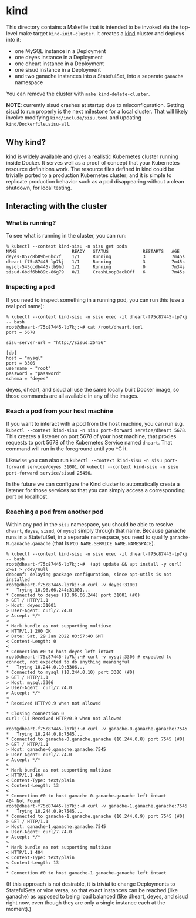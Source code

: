 # kind

This directory contains a Makefile that is intended to be invoked via the top-level make target `kind-init-cluster`.
It creates a [kind](https://kind.sigs.k8s.io/) cluster and deploys into it:

- one MySQL instance in a Deployment
- one deyes instance in a Deployment
- one dheart instance in a Deployment
- one sisud instance in a Deployment
- and two ganache instances into a StatefulSet, into a separate `ganache` namespace

You can remove the cluster with `make kind-delete-cluster`.

**NOTE**: currently sisud crashes at startup due to misconfiguration.
Getting sisud to run properly is the next milestone for a local cluster.
That will likely involve modifying `kind/include/sisu.toml` and updating `kind/Dockerfile.sisu-all`.

## Why kind?

kind is widely available and gives a realistic Kubernetes cluster running inside Docker.
It serves well as a proof of concept that your Kubernetes resource definitions work.
The resource files defined in kind could be trivially ported to a production Kubernetes cluster;
and it is simple to replicate production behavior such as a pod disappearing without a clean shutdown, for local testing.

## Interacting with the cluster

### What is running?

To see what is running in the cluster, you can run:

```console
% kubectl --context kind-sisu -n sisu get pods
NAME                     READY   STATUS             RESTARTS   AGE
deyes-857c8b89b-6hc7f    1/1     Running            3          7m45s
dheart-f75c87445-lp7kj   1/1     Running            3          7m45s
mysql-545ccdb445-lb9hd   1/1     Running            0          7m34s
sisud-6bdf6bb89c-86g79   0/1     CrashLoopBackOff   6          7m45s
```

### Inspecting a pod

If you need to inspect something in a running pod, you can run this (use a real pod name):

```console
% kubectl --context kind-sisu -n sisu exec -it dheart-f75c87445-lp7kj -- bash
root@dheart-f75c87445-lp7kj:~# cat /root/dheart.toml
port = 5678

sisu-server-url = "http://sisud:25456"

[db]
host = "mysql"
port = 3306
username = "root"
password = "password"
schema = "deyes"
```

deyes, dheart, and sisud all use the same locally built Docker image, so those commands are all available in any of the images.

### Reach a pod from your host machine

If you want to interact with a pod from the host machine, you can run e.g. `kubectl --context kind-sisu -n sisu port-forward service/dheart 5678`.
This creates a listener on port 5678 of your host machine, that proxies requests to port 5678 of the Kubernetes Service named `dheart`.
That command will run in the foreground until you ^C it.

Likewise you can also run `kubectl --context kind-sisu -n sisu port-forward service/deyes 31001`.
or `kubectl --context kind-sisu -n sisu port-forward service/sisud 25456`.

In the future we can configure the Kind cluster to automatically create a listener for those services so that you can simply access
a corresponding port on localhost.

### Reaching a pod from another pod

Within any pod in the `sisu` namespace, you should be able to resolve `dheart`, `deyes`, `sisud`, or `mysql` simply through that name.
Because ganache runs in a StatefulSet, in a separate namespace, you need to qualify `ganache-N.ganache.ganache` (that is `POD_NAME.SERVICE_NAME.NAMESPACE`).

```console
% kubectl --context kind-sisu -n sisu exec -it dheart-f75c87445-lp7kj -- bash
root@dheart-f75c87445-lp7kj:~#  (apt update && apt install -y curl) 2>&1 > /dev/null
debconf: delaying package configuration, since apt-utils is not installed
root@dheart-f75c87445-lp7kj:~# curl -v deyes:31001
*   Trying 10.96.66.244:31001...
* Connected to deyes (10.96.66.244) port 31001 (#0)
> GET / HTTP/1.1
> Host: deyes:31001
> User-Agent: curl/7.74.0
> Accept: */*
>
* Mark bundle as not supporting multiuse
< HTTP/1.1 200 OK
< Date: Sat, 29 Jan 2022 03:57:40 GMT
< Content-Length: 0
<
* Connection #0 to host deyes left intact
root@dheart-f75c87445-lp7kj:~# curl -v mysql:3306 # expected to connect, not expected to do anything meaningful
*   Trying 10.244.0.10:3306...
* Connected to mysql (10.244.0.10) port 3306 (#0)
> GET / HTTP/1.1
> Host: mysql:3306
> User-Agent: curl/7.74.0
> Accept: */*
>
* Received HTTP/0.9 when not allowed

* Closing connection 0
curl: (1) Received HTTP/0.9 when not allowed

root@dheart-f75c87445-lp7kj:~# curl -v ganache-0.ganache.ganache:7545
*   Trying 10.244.0.8:7545...
* Connected to ganache-0.ganache.ganache (10.244.0.8) port 7545 (#0)
> GET / HTTP/1.1
> Host: ganache-0.ganache.ganache:7545
> User-Agent: curl/7.74.0
> Accept: */*
>
* Mark bundle as not supporting multiuse
< HTTP/1.1 404
< Content-Type: text/plain
< Content-Length: 13
<
* Connection #0 to host ganache-0.ganache.ganache left intact
404 Not Found
root@dheart-f75c87445-lp7kj:~# curl -v ganache-1.ganache.ganache:7545
*   Trying 10.244.0.9:7545...
* Connected to ganache-1.ganache.ganache (10.244.0.9) port 7545 (#0)
> GET / HTTP/1.1
> Host: ganache-1.ganache.ganache:7545
> User-Agent: curl/7.74.0
> Accept: */*
>
* Mark bundle as not supporting multiuse
< HTTP/1.1 404
< Content-Type: text/plain
< Content-Length: 13
<
* Connection #0 to host ganache-1.ganache.ganache left intact
```

(If this approach is not desirable, it is trivial to change Deployments to StatefulSets or vice versa,
so that exact instances can be reached (like ganache) as opposed to being load balanced (like dheart, deyes, and sisud right now,
even though they are only a single instance each at the moment).)
